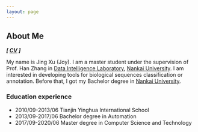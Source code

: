 ```yaml
---
layout: page
---
```


## About Me  
***\[ <a href="JingXu.pdf" target="_blank">CV<a> \]***

My name is Jing Xu (Joy).  I am a master student under the supervision of 
Prof. Han Zhang in [Data Intelligence Laboratory], [Nankai University]. 
I am interested in developing tools for biological sequences classification 
or annotation. Before that, I got my Bachelor degree in [Nankai University].

### Education experience

* 2010/09-2013/06 Tianjin Yinghua International School
* 2013/09-2017/06 Bachelor degree in Automation
* 2017/09-2020/06 Master degree in Computer Science and Technology


  
[Data Intelligence Laboratory]: http://ciil.nankai.edu.cn/
[Nankai University]: http://www.nankai.edu.cn/


